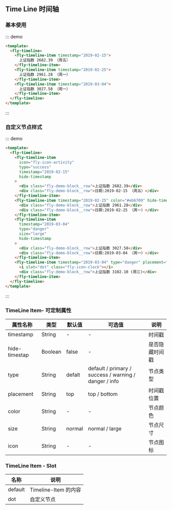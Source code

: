 ## Time Line 时间轴

### 基本使用

::: demo

```html
<template>
  <fly-timeline>
    <fly-timeline-item timestamp="2019-02-15">
      上证指数 2682.39 （周五）
    </fly-timeline-item>
    <fly-timeline-item timestamp="2019-02-25">
      上证指数 2961.28 （周一）
    </fly-timeline-item>
    <fly-timeline-item timestamp="2019-03-04">
      上证指数 3027.58 （周一）
    </fly-timeline-item>
  </fly-timeline>
</template>
```

:::

### 自定义节点样式

::: demo

```html
<template>
  <fly-timeline>
    <fly-timeline-item
      icon="fly-icon-activity"
      type="success"
      timestamp="2019-02-15"
      hide-timestamp
    >
      <div class="fly-demo-block__row">上证指数 2682.39</div>
      <div class="fly-demo-block__row">日期:2019-02-15 （周五）</div>
    </fly-timeline-item>
    <fly-timeline-item timestamp="2019-02-25" color="#eb6709" hide-timestamp>
      <div class="fly-demo-block__row">上证指数 2961.28</div>
      <div class="fly-demo-block__row">日期:2019-02-25 （周一）</div>
    </fly-timeline-item>
    <fly-timeline-item
      timestamp="2019-03-04"
      type="danger"
      size="large"
      hide-timestamp
    >
      <div class="fly-demo-block__row">上证指数 3027.58</div>
      <div class="fly-demo-block__row">日期:2019-03-04 （周一）</div>
    </fly-timeline-item>
    <fly-timeline-item timestamp="2019-03-04" type="danger" placement="bottom">
      <i slot="dot" class="fly-icon-clock"></i>
      <div class="fly-demo-block__row">上证指数 3102.10 (周三)</div>
    </fly-timeline-item>
  </fly-timeline>
</template>
```

:::

<!-- ### TimeLine - 可定制属性

属性名称 | 类型 | 默认值  | 可选值  | 说明  |
---------|----------|---------|---------|--------|
reverse | Boolean | true | true / false | 指定节点排序方向，默认为正序 -->

### TimeLine Item- 可定制属性

| 属性名称      | 类型    | 默认值 | 可选值                                                | 说明           |
| ------------- | ------- | ------ | ----------------------------------------------------- | -------------- |
| timestamp     | String  | -      | -                                                     | 时间戳         |
| hide-timestap | Boolean | false  | -                                                     | 是否隐藏时间戳 |
| type          | String  | defalt | default / primary / success / warning / danger / info | 节点类型       |
| placement     | String  | top    | top / bottom                                          | 时间戳位置     |
| color         | String  | -      | -                                                     | 节点颜色       |
| size          | String  | normal | normal / large                                        | 节点尺寸       |
| icon          | String  | -      | -                                                     | 节点图标       |

### TimeLine Item - Slot

| 名称    | 说明                 |
| ------- | -------------------- |
| default | Timeline-Item 的内容 |
| dot     | 自定义节点           |
